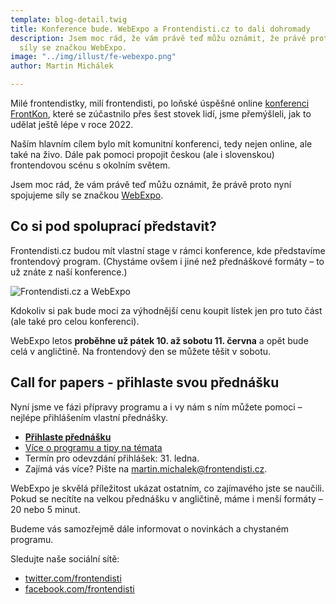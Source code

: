 ```yaml
---
template: blog-detail.twig
title: Konference bude. WebExpo a Frontendisti.cz to dali dohromady
description: Jsem moc rád, že vám právě teď můžu oznámit, že právě proto nyní spojujeme
  síly se značkou WebExpo.
image: "../img/illust/fe-webexpo.png"
author: Martin Michálek

---
```

Milé frontendistky, milí frontendisti, po loňské úspěšné online [konferenci FrontKon](https://frontendisti.cz/blog/ohlednuti-za-frontkon-prvnim-rocnikem-konference-frontendisti.cz.html), které se zúčastnilo přes šest stovek lidí, jsme přemýšleli, jak to udělat ještě lépe v roce 2022.

Naším hlavním cílem bylo mít komunitní konferenci, tedy nejen online, ale také na živo. Dále pak pomoci propojit českou (ale i slovenskou) frontendovou scénu s okolním světem.

Jsem moc rád, že vám právě teď můžu oznámit, že právě proto nyní spojujeme síly se značkou [WebExpo](https://www.webexpo.net/).

## **Co si pod spoluprací představit?**

Frontendisti.cz budou mít vlastní stage v rámci konference, kde představíme frontendový program. (Chystáme ovšem i jiné než přednáškové formáty – to už znáte z naší konference.)

![Frontendisti.cz a WebExpo](../img/illust/fe-webexpo.png)

Kdokoliv si pak bude moci za výhodnější cenu koupit lístek jen pro tuto část (ale také pro celou konferenci).

WebExpo letos **proběhne už pátek 10. až sobotu 11. června** a opět bude celá v angličtině. Na frontendový den se můžete těšit v sobotu.

## **Call for papers - přihlaste svou přednášku**

Nyní jsme ve fázi přípravy programu a i vy nám s ním můžete pomoci – nejlépe přihlášením vlastní přednášky.

* [**Přihlaste přednášku**](https://docs.google.com/forms/d/1fsThucs7TN_jrd0OaduMeVOr3ukAbFWnWaucUWjcgok/viewform)
* [Více o programu a tipy na témata](https://docs.google.com/document/d/1dcKqJasjpV1AE8AmylKJPl-SwZj78KDy8CMql3DVu1o/edit#heading=h.746bamx60g7u)
* Termín pro odevzdání přihlášek: 31. ledna.
* Zajímá vás více? Pište na [martin.michalek@frontendisti.cz](mailto:martin.michalek@frontendisti.cz).

WebExpo je skvělá příležitost ukázat ostatním, co zajímavého jste se naučili. Pokud se necítíte na velkou přednášku v angličtině, máme i menší formáty – 20 nebo 5 minut.

Budeme vás samozřejmě dále informovat o novinkách a chystaném programu.

Sledujte naše sociální sítě:

* [twitter.com/frontendisti](https://twitter.com/frontendisti)
* [facebook.com/frontendisti](https://www.facebook.com/frontendisti)
